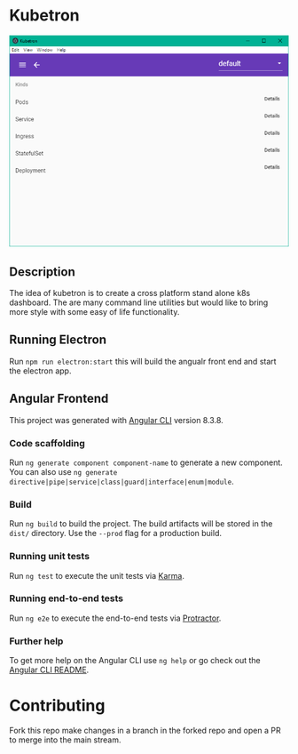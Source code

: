 # Kubetron

<img src="assets/kubetron.PNG">

## Description
The idea of kubetron is to create a cross platform stand alone k8s dashboard. The are many command line utilities but would like to bring more style with some easy of life functionality.

## Running Electron

Run `npm run electron:start` this will build the angualr front end and start the electron app.

## Angular Frontend
This project was generated with [Angular CLI](https://github.com/angular/angular-cli) version 8.3.8.

### Code scaffolding

Run `ng generate component component-name` to generate a new component. You can also use `ng generate directive|pipe|service|class|guard|interface|enum|module`.

### Build

Run `ng build` to build the project. The build artifacts will be stored in the `dist/` directory. Use the `--prod` flag for a production build.

### Running unit tests

Run `ng test` to execute the unit tests via [Karma](https://karma-runner.github.io).

### Running end-to-end tests

Run `ng e2e` to execute the end-to-end tests via [Protractor](http://www.protractortest.org/).

### Further help

To get more help on the Angular CLI use `ng help` or go check out the [Angular CLI README](https://github.com/angular/angular-cli/blob/master/README.md).


# Contributing
Fork this repo make changes in a branch in the forked repo and open a PR to merge into the main stream.
